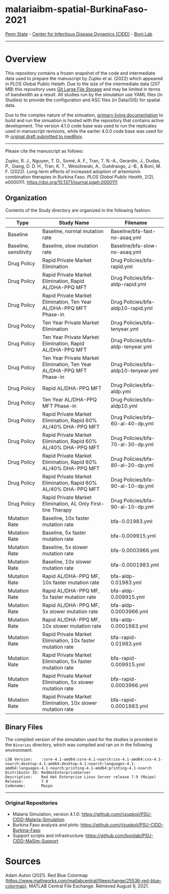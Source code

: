 # malariaibm-spatial-BurkinaFaso-2021

[Penn State](https://www.psu.edu/) - [Center for Infectious Disease Dynamics (CIDD)](https://www.huck.psu.edu/institutes-and-centers/center-for-infectious-disease-dynamics) - [Boni Lab](http://mol.ax/)

---

# Overview

This repository contains a frozen snapshot of the code and intermediate data used to prepare the manuscript by Zupko et al. (2022) which appeared in PLOS Global Public Helath. Due to the size of the intermediate data (207 MB) this repository uses [Git Large File Storage](https://git-lfs.github.com/) and may be limited in terms of bandwidth as a result.  All studies run by the simulation use YAML files (in Studies) to provide the configuration and ASC files (in Data/GIS) for spatial data. 

Due to the complex nature of the simuation, [primary living documentation](https://github.com/rjzupkoii/PSU-CIDD-Malaria-Simulation) to build and run the simuation is hosted with the repository that contains active development. The version 4.1.0 code base was used to run the replicates used in manuscript revisions, while the earlier 4.0.0 code base was used for th [orginal draft submitted to medRxiv](https://doi.org/10.1101/2021.08.20.21262380).

---

Please cite the manuscript as follows:

Zupko, R. J., Nguyen, T. D., Somé, A. F., Tran, T. N.-A., Gerardin, J., Dudas, P., Giang, D. D. H., Tran, K. T., Wesolowski, A., Ouédraogo, J.-B., & Boni, M. F. (2022). Long-term effects of increased adoption of artemisinin combination therapies in Burkina Faso. *PLOS Global Public Health*, 2(2), e0000111. https://doi.org/10.1371/journal.pgph.0000111


## Organization

Contents of the Study directory are organized in the following fashion:

| Type | Study Name | Filename |
| --- | --- | --- |
| Baseline | Baseline, normal mutation rate | Baseline/bfa-fast-no-asaq.yml |
| Baseline, sensitivity | Baseline, slow mutation rate | Baseline/bfa-slow-no-asaq.yml |
| Drug Policy | Rapid Private Market Elimination | Drug Policies/bfa-rapid.yml |
| Drug Policy | Rapid Private Market Elimination, Rapid AL/DHA-PPQ MFT | Drug Policies/bfa-aldp-rapid.yml |
| Drug Policy | Rapid Private Market Elimination, Ten Year AL/DHA-PPQ MFT Phase-in | Drug Policies/bfa-aldp10-rapid.yml |
| Drug Policy | Ten Year Private Market Elimination | Drug Policies/bfa-tenyear.yml |
| Drug Policy | Ten Year Private Market Elimination, Rapid AL/DHA-PPQ MFT | Drug Policies/bfa-aldp-tenyear.yml |
| Drug Policy | Ten Year Private Market Elimination, Ten Year AL/DHA-PPQ MFT Phase-in | Drug Policies/bfa-aldp10-tenyear.yml |
| Drug Policy | Rapid AL/DHA-PPQ MFT | Drug Policies/bfa-aldp.yml | 
| Drug Policy | Ten Year AL/DHA-PPQ MFT Phase-in | Drug Policies/bfa-aldp10.yml |
| Drug Policy | Rapid Private Market Elimination, Rapid 60% AL/40% DHA-PPQ MFT | Drug Policies/bfa-60-al-40-dp.yml |
| Drug Policy | Rapid Private Market Elimination, Rapid 60% AL/40% DHA-PPQ MFT | Drug Policies/bfa-70-al-30-dp.yml |
| Drug Policy | Rapid Private Market Elimination, Rapid 60% AL/40% DHA-PPQ MFT | Drug Policies/bfa-80-al-20-dp.yml |
| Drug Policy | Rapid Private Market Elimination, Rapid 60% AL/40% DHA-PPQ MFT | Drug Policies/bfa-90-al-10-dp.yml |
| Drug Policy | Rapid Private Market Elimination, AL Only First-line Therapy | Drug Policies/bfa-90-al-10-dp.yml |
| Mutation Rate | Baseline, 10x faster mutation rate | bfa-0.01983.yml |
| Mutation Rate | Baseline, 5x faster mutation rate | bfa-0.009915.yml |
| Mutation Rate | Baseline, 5x slower mutation rate | bfa-0.0003966.yml |
| Mutation Rate | Baseline, 10x slower mutation rate | bfa-0.0001983.yml |
| Mutation Rate | Rapid AL/DHA-PPQ MF, 10x faster mutation rate | bfa-aldp-0.01983.yml |
| Mutation Rate | Rapid AL/DHA-PPQ MF, 5x faster mutation rate | bfa-aldp-0.009915.yml |
| Mutation Rate | Rapid AL/DHA-PPQ MF, 5x slower mutation rate | bfa-aldp-0.0003966.yml |
| Mutation Rate | Rapid AL/DHA-PPQ MF, 10x slower mutation rate | bfa-aldp-0.0001983.yml |
| Mutation Rate | Rapid Private Market Elimination, 10x faster mutation rate | bfa-rapid-0.01983.yml |
| Mutation Rate | Rapid Private Market Elimination, 5x faster mutation rate | bfa-rapid-0.009915.yml |
| Mutation Rate | Rapid Private Market Elimination, 5x slower mutation rate | bfa-rapid-0.0003966.yml |
| Mutation Rate | Rapid Private Market Elimination, 10x slower mutation rate | bfa-rapid-0.0001983.yml |


## Binary Files

The compiled version of the simulation used for the studies is provided in the `Binaries` directory, which was  compiled and ran on in the following environment:

```
LSB Version:    :core-4.1-amd64:core-4.1-noarch:cxx-4.1-amd64:cxx-4.1-noarch:desktop-4.1-amd64:desktop-4.1-noarch:languages-4.1-amd64:languages-4.1-noarch:printing-4.1-amd64:printing-4.1-noarch
Distributor ID: RedHatEnterpriseServer
Description:    Red Hat Enterprise Linux Server release 7.9 (Maipo)
Release:        7.9
Codename:       Maipo
```

---

### Original Repositories
- Malaria Simulation, version 4.1.0: https://github.com/rjzupkoii/PSU-CIDD-Malaria-Simulation
- Burkina Faso analysis and plots: https://github.com/rjzupkoii/PSU-CIDD-Burkina-Faso
- Support scripts and infrastructure: https://github.com/bonilab/PSU-CIDD-MaSim-Support

# Sources

Adam Auton (2021). Red Blue Colormap (https://www.mathworks.com/matlabcentral/fileexchange/25536-red-blue-colormap), MATLAB Central File Exchange. Retrieved August 9, 2021.

